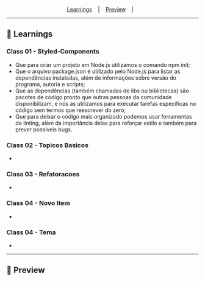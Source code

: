 
<p align="center">
  <a href="#-Learnings">Learnings</a> &nbsp;&nbsp;&nbsp;|&nbsp;&nbsp;&nbsp;
  <a href="#-Preview">Preview</a> &nbsp;&nbsp;&nbsp;|&nbsp;&nbsp;&nbsp;
</p>

---

## 🚀 Learnings
### Class 01 - Styled-Components
<ul>
  <li>Que para criar um projeto em Node.js utilizamos o comando npm init;</li>
  <li>Que o arquivo package.json é utilizado pelo Node.js para listar as dependências instaladas, além de informações sobre versão do programa, autoria e scripts;</li>
  <li>Que as dependências (também chamadas de libs ou bibliotecas) são pacotes de código pronto que outras pessoas da comunidade disponibilizam, e nós as utilizamos para executar tarefas específicas no código sem termos que reescrever do zero;</li>
  <li>Que para deixar o código mais organizado podemos usar ferramentas de linting, além da importância delas para reforçar estilo e também para prever possíveis bugs.</li>
</ul>

### Class 02 - Topicos Basicos
<ul>
  <li></li>
</ul>

### Class 03 - Refatoracoes
<ul>
  <li></li>
</ul>

### Class 04 - Novo Item
<ul>
  <li></li>
</ul>

### Class 04 - Tema
<ul>
  <li></li>
</ul>

---

## 🎉 Preview